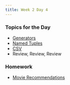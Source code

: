 ```yaml
---
title: Week 2 Day 4
---
```


### Topics for the Day
* [Generators](https://github.com/tiy-lv-python-2015-06/class-notes/blob/master/week2/07-Generators.ipynb)
* [Named Tuples](https://github.com/tiy-lv-python-2015-06/class-notes/blob/master/week2/08-NamedTuples.ipynb)
* [CSV](https://github.com/tiy-lv-python-2015-06/class-notes/blob/master/week2/09-CSV.ipynb)
* Review, Review, Review

### Homework
* [Movie Recommendations](https://github.com/tiy-lv-python-2015-06/movie-recommendations)

